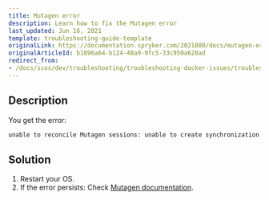 ```yaml
---
title: Mutagen error
description: Learn how to fix the Mutagen error
last_updated: Jun 16, 2021
template: troubleshooting-guide-template
originalLink: https://documentation.spryker.com/2021080/docs/mutagen-error
originalArticleId: b1896a64-b124-48a9-9fc5-33c950a620ad
redirect_from:
- /docs/scos/dev/troubleshooting/troubleshooting-docker-issues/troubleshooting-running-applications-in-docker/mutagen-error.html
---
```


## Description

You get the error:

```bash
unable to reconcile Mutagen sessions: unable to create synchronization session (spryker-dev-codebase): unable to connect to beta: unable to connect to endpoint: unable to dial agent endpoint: unable to create agent command: unable to probe container: container probing failed under POSIX hypothesis (signal: killed) and Windows hypothesis (signal: killed)
```

## Solution

1. Restart your OS.
2. If the error persists: Check [Mutagen documentation](https://mutagen.io/documentation/introduction).
